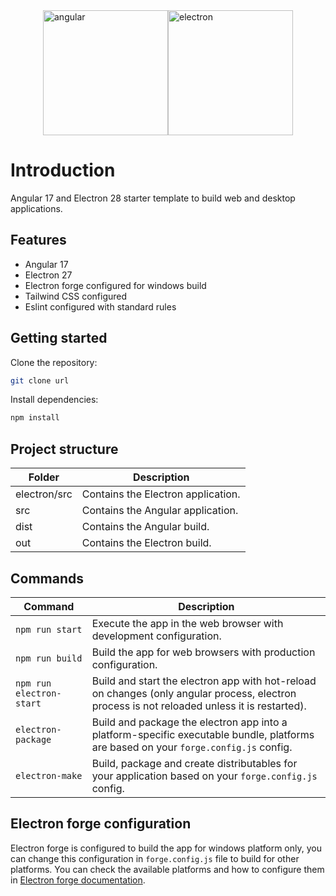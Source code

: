 <div style="display: flex; justify-content: center;">
  <img src="https://blog.ninja-squad.com/assets/images/angular_gradient.png" alt="angular" width="200"/>
  <img src="https://www.electronjs.org/es/assets/img/logo.svg" alt="electron" width="200" />
</div>

# Introduction

Angular 17 and Electron 28 starter template to build web and desktop applications.

## Features

- Angular 17
- Electron 27
- Electron forge configured for windows build
- Tailwind CSS configured
- Eslint configured with standard rules


## Getting started

Clone the repository:

```bash
git clone url
```

Install dependencies:

```bash
npm install
```

## Project structure

| Folder       | Description                        |
|--------------|------------------------------------|
| electron/src | Contains the Electron application. |
| src          | Contains the Angular application.  |
| dist         | Contains the Angular build.        |
| out          | Contains the Electron build.       |

## Commands

| Command                  | Description                                                                                                                                  |
|--------------------------|----------------------------------------------------------------------------------------------------------------------------------------------|
| `npm run start`          | Execute the app in the web browser with development configuration.                                                                           |
| `npm run build`          | Build the app for web browsers with production configuration.                                                                                |
| `npm run electron-start` | Build and start the electron app with hot-reload on changes (only angular process, electron process is not reloaded unless it is restarted). |
| `electron-package`       | Build and package the electron app into a platform-specific executable bundle, platforms are based on your `forge.config.js` config.         |
| `electron-make`          | Build, package and create distributables for your application based on your `forge.config.js` config.                                        |

## Electron forge configuration

Electron forge is configured to build the app for windows platform only, you can change this configuration in `forge.config.js` file to build for other platforms.
You can check the available platforms and how to configure them in [Electron forge documentation](https://www.electronforge.io/config/makers).

